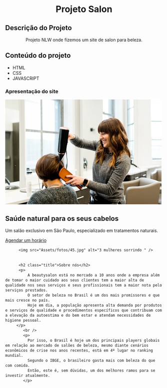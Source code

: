 <h1 align="center">Projeto Salon</h1>

## Descrição do Projeto

<p align="center">Projeto NLW onde fizemos um site de salon para beleza.</p>

<h2>Conteúdo do projeto</h2>

<ul>
  <li>HTML</li>
  <li>CSS</li>
  <li>JAVASCRIPT</li>
</ul>

<h3>Apresentação do site</h3>

 <img src="Assets/fotos/44.jpg" alt="Mulher sorrindo penteando outra mulher"/>
 
  </div>
          <div class="text">
            <h2 class="title">Saúde natural para os seus cabelos</h2>
            <p>
              Um salão exclusivo em São Paulo, especializado em tratamentos
              naturais.
            </p>
            <a class="button" href="#">Agendar um horário</a>
          </div>
        </div>
        
        
          <img src="Assets/fotos/45.jpg" alt="3 mulheres sorrindo " />
         
         
          <h2 class="title">Sobre nós</h2>
          <p>
              A beautysalon está no mercado a 10 anos onde a empresa além de tomar o maior cuidado aos seus clientes tem a maior alta de qualidade nos seus serviços e seus profissionais tem a maior nota pelo serviços prestados.
              O setor de beleza no Brasil é um dos mais promissores e que mais cresce no país. 
              Hoje em dia, a população apresenta alta demanda por produtos e serviços de qualidade e procedimentos específicos que contribuam com a elevação da autoestima e do bem estar e atendam necessidades de higiene pessoal.  
         </p>
            <br />
            <p>
              Por isso, o Brasil é hoje um dos principais players globais em relação ao mercado de salões de beleza, mesmo diante cenários econômicos de crise nos anos recentes, está em 4º lugar no ranking mundial. 
              Segundo o IBGE, o brasileiro gasta mais com beleza do que com comida. 
              Então, este é, sem dúvidas, um dos melhores ramos para se investir atualmente.
            </p>
            
         
        
        
         
  
  
      

          
